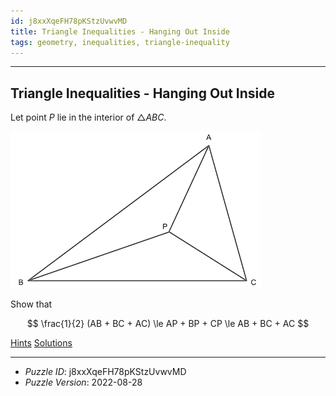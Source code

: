 ```yaml
---
id: j8xxXqeFH78pKStzUvwvMD
title: Triangle Inequalities - Hanging Out Inside
tags: geometry, inequalities, triangle-inequality
---
```


--------------------------------------------------------------------------------------------

## Triangle Inequalities - Hanging Out Inside

Let point $P$ lie in the interior of $\triangle ABC$.

![Triangle](figures/j8xxXqeFH78pKStzUvwvMD.png)

Show that

$$
\frac{1}{2} (AB + BC + AC) \le AP + BP + CP \le AB + BC + AC
$$

[Hints](j8xxXqeFH78pKStzUvwvMD.md)
[Solutions](j8xxXqeFH78pKStzUvwvMD.md)

--------------------------------------------------------------------------------------------

* _Puzzle ID_: j8xxXqeFH78pKStzUvwvMD
* _Puzzle Version_: 2022-08-28
